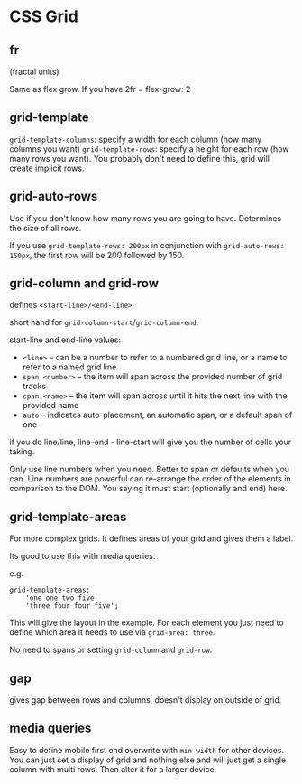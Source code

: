# CSS Grid

## fr

(fractal units)

Same as flex grow. If you have 2fr = flex-grow: 2

## grid-template

`grid-template-columns`: specify a width for each column (how many columns you want)
`grid-template-rows`: specify a height for each row (how many rows you want). You probably don't need to define this, grid will create implicit rows.

## grid-auto-rows

Use if you don't know how many rows you are going to have. Determines the size of all rows.

If you use `grid-template-rows: 200px` in conjunction with `grid-auto-rows: 150px`, the first row will be 200 followed by 150.

## grid-column and grid-row

defines `<start-line>/<end-line>`

short hand for `grid-column-start`/`grid-column-end`.

start-line and end-line values:

- `<line>` – can be a number to refer to a numbered grid line, or a name to refer to a named grid line
- `span <number>` – the item will span across the provided number of grid tracks
- `span <name>` – the item will span across until it hits the next line with the provided name
- `auto` – indicates auto-placement, an automatic span, or a default span of one

if you do line/line, line-end - line-start will give you the number of cells your taking.

Only use line numbers when you need. Better to span or defaults when you can. Line numbers are powerful can re-arrange the order of the elements in comparison to the DOM. You saying it must start (optionally and end) here.

## grid-template-areas

For more complex grids. It defines areas of your grid and gives them a label.

Its good to use this with media queries.

e.g.

```
grid-template-areas:
    'one one two five'
    'three four four five';
```

This will give the layout in the example. For each element you just need to define which area it needs to use via `grid-area: three`.

No need to spans or setting `grid-column` and `grid-row`.

## gap

gives gap between rows and columns, doesn't display on outside of grid.

## media queries

Easy to define mobile first end overwrite with `min-width` for other devices. You can just set a display of grid and nothing else and will just get a single column with multi rows. Then alter it for a larger device.
